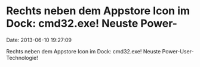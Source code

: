 Rechts neben dem Appstore Icon im Dock: cmd32.exe! Neuste Power-
================================================================

Date: 2013-06-10 19:27:09

Rechts neben dem Appstore Icon im Dock: cmd32.exe! Neuste
Power-User-Technologie!
